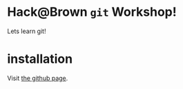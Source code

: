 # Hack@Brown `git` Workshop!

Lets learn git!

# installation

Visit [the github page](https://help.github.com/articles/set-up-git/).

